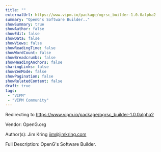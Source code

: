 ```yaml
---
title: ""
externalUrl: https://www.vipm.io/package/ogrsc_builder-1.0.0alpha2
summary: "OpenG's Software Builder.."
showSummary: true
showAuthor: false
showEdit: false
showData: false
showViews: false
showReadingTime: false
showWordCount: false
showBreadcrumbs: false
showHeadingAnchors: false
sharingLinks: false
showZenMode: false
showPagination: false
showRelatedContent: false
draft: true
tags:
 - "VIPM"
 - "VIPM Community"
---
```


Redirecting to https://www.vipm.io/package/ogrsc_builder-1.0.0alpha2

Vendor: OpenG.org

Author(s): Jim Kring <jim@jimkring.com>
 
Full Description:
OpenG's Software Builder.